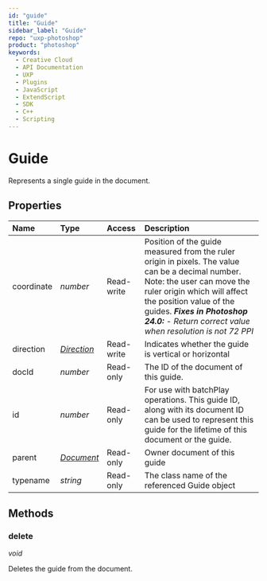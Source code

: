 ```yaml
---
id: "guide"
title: "Guide"
sidebar_label: "Guide"
repo: "uxp-photoshop"
product: "photoshop"
keywords:
  - Creative Cloud
  - API Documentation
  - UXP
  - Plugins
  - JavaScript
  - ExtendScript
  - SDK
  - C++
  - Scripting
---
```


# Guide

Represents a single guide in the document.

## Properties

| Name | Type | Access | Description |
| :------ | :------ | :------ | :------ |
| coordinate | *number* | Read-write | Position of the guide measured from the ruler origin in pixels. The value can be a decimal number.  Note: the user can move the ruler origin which will affect the position value of the guides.  ***Fixes in Photoshop 24.0:***  - *Return correct value when resolution is not 72 PPI* |
| direction | [*Direction*](/ps_reference/modules/constants/#direction) | Read-write | Indicates whether the guide is vertical or horizontal |
| docId | *number* | Read-only | The ID of the document of this guide. |
| id | *number* | Read-only | For use with batchPlay operations. This guide ID, along with its document ID can be used to represent this guide for the lifetime of this document or the guide. |
| parent | [*Document*](/ps_reference/classes/document/) | Read-only | Owner document of this guide |
| typename | *string* | Read-only | The class name of the referenced Guide object |

## Methods

### delete

*void*

Deletes the guide from the document.
